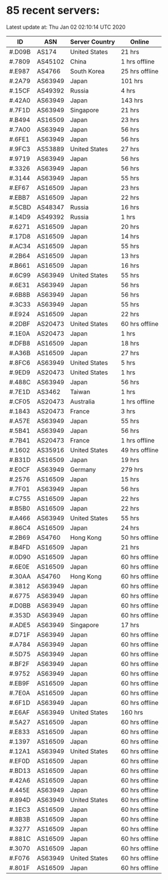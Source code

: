 # 85 recent servers:

Latest update at: Thu Jan 02 02:10:14 UTC 2020

| ID | ASN | Server Country | Online |
| -- | --- | -------------- | ------ |
| #.D09B | AS174 | United States | 21 hrs |
| #.7809 | AS45102 | China | 1 hrs offline |
| #.E987 | AS4766 | South Korea | 25 hrs offline |
| #.2A79 | AS63949 | Japan | 101 hrs |
| #.15CF | AS49392 | Russia | 4 hrs |
| #.42A0 | AS63949 | Japan | 143 hrs |
| #.7F1D | AS63949 | Singapore | 21 hrs |
| #.B494 | AS16509 | Japan | 23 hrs |
| #.7A00 | AS63949 | Japan | 56 hrs |
| #.6FE1 | AS63949 | Japan | 56 hrs |
| #.9FC3 | AS53889 | United States | 27 hrs |
| #.9719 | AS63949 | Japan | 56 hrs |
| #.3326 | AS63949 | Japan | 56 hrs |
| #.3144 | AS63949 | Japan | 55 hrs |
| #.EF67 | AS16509 | Japan | 23 hrs |
| #.EBB7 | AS16509 | Japan | 22 hrs |
| #.5CBD | AS48347 | Russia | 16 hrs |
| #.14D9 | AS49392 | Russia | 1 hrs |
| #.6271 | AS16509 | Japan | 20 hrs |
| #.17D8 | AS16509 | Japan | 14 hrs |
| #.AC34 | AS16509 | Japan | 55 hrs |
| #.2B64 | AS16509 | Japan | 13 hrs |
| #.B661 | AS16509 | Japan | 16 hrs |
| #.6C99 | AS63949 | United States | 55 hrs |
| #.6E31 | AS63949 | Japan | 56 hrs |
| #.6B8B | AS63949 | Japan | 56 hrs |
| #.3C33 | AS63949 | Japan | 55 hrs |
| #.E924 | AS16509 | Japan | 22 hrs |
| #.2DBF | AS20473 | United States | 60 hrs offline |
| #.1E0A | AS20473 | Japan | 1 hrs |
| #.DFB8 | AS16509 | Japan | 18 hrs |
| #.A36B | AS16509 | Japan | 27 hrs |
| #.8FC6 | AS63949 | United States | 5 hrs |
| #.9ED9 | AS20473 | United States | 1 hrs |
| #.488C | AS63949 | Japan | 56 hrs |
| #.7E1D | AS3462 | Taiwan | 1 hrs |
| #.CF05 | AS20473 | Australia | 1 hrs offline |
| #.1843 | AS20473 | France | 3 hrs |
| #.A57E | AS63949 | Japan | 55 hrs |
| #.5B41 | AS63949 | Japan | 56 hrs |
| #.7B41 | AS20473 | France | 1 hrs offline |
| #.1602 | AS35916 | United States | 49 hrs offline |
| #.B31D | AS16509 | Japan | 19 hrs |
| #.E0CF | AS63949 | Germany | 279 hrs |
| #.2576 | AS16509 | Japan | 15 hrs |
| #.7F01 | AS63949 | Japan | 56 hrs |
| #.C755 | AS16509 | Japan | 22 hrs |
| #.B5B0 | AS16509 | Japan | 22 hrs |
| #.A466 | AS63949 | United States | 55 hrs |
| #.86C4 | AS16509 | Japan | 24 hrs |
| #.2B69 | AS4760 | Hong Kong | 50 hrs offline |
| #.B4FD | AS16509 | Japan | 21 hrs |
| #.0D90 | AS16509 | Japan | 60 hrs offline |
| #.6E0E | AS16509 | Japan | 60 hrs offline |
| #.30AA | AS4760 | Hong Kong | 60 hrs offline |
| #.3812 | AS63949 | Japan | 60 hrs offline |
| #.6775 | AS63949 | Japan | 60 hrs offline |
| #.D0BB | AS63949 | Japan | 60 hrs offline |
| #.353D | AS63949 | Japan | 60 hrs offline |
| #.ADE5 | AS63949 | Singapore | 17 hrs |
| #.D71F | AS63949 | Japan | 60 hrs offline |
| #.A784 | AS63949 | Japan | 60 hrs offline |
| #.5D75 | AS63949 | Japan | 60 hrs offline |
| #.BF2F | AS63949 | Japan | 60 hrs offline |
| #.9752 | AS63949 | Japan | 60 hrs offline |
| #.EB9F | AS16509 | Japan | 60 hrs offline |
| #.7E0A | AS16509 | Japan | 60 hrs offline |
| #.6F1D | AS63949 | Japan | 60 hrs offline |
| #.E6AF | AS63949 | United States | 160 hrs |
| #.5A27 | AS16509 | Japan | 60 hrs offline |
| #.E833 | AS16509 | Japan | 60 hrs offline |
| #.1397 | AS16509 | Japan | 60 hrs offline |
| #.12A1 | AS63949 | United States | 60 hrs offline |
| #.EF0D | AS16509 | Japan | 60 hrs offline |
| #.BD13 | AS16509 | Japan | 60 hrs offline |
| #.42A6 | AS16509 | Japan | 60 hrs offline |
| #.445E | AS63949 | Japan | 60 hrs offline |
| #.894D | AS63949 | United States | 60 hrs offline |
| #.1EC3 | AS16509 | Japan | 60 hrs offline |
| #.8B3B | AS16509 | Japan | 60 hrs offline |
| #.3277 | AS16509 | Japan | 60 hrs offline |
| #.881C | AS16509 | Japan | 60 hrs offline |
| #.3070 | AS16509 | Japan | 60 hrs offline |
| #.F076 | AS63949 | United States | 60 hrs offline |
| #.801F | AS16509 | Japan | 60 hrs offline |

